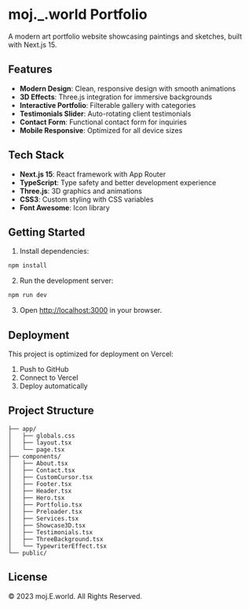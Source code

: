 # moj._.world Portfolio

A modern art portfolio website showcasing paintings and sketches, built with Next.js 15.

## Features

- **Modern Design**: Clean, responsive design with smooth animations
- **3D Effects**: Three.js integration for immersive backgrounds
- **Interactive Portfolio**: Filterable gallery with categories
- **Testimonials Slider**: Auto-rotating client testimonials
- **Contact Form**: Functional contact form for inquiries
- **Mobile Responsive**: Optimized for all device sizes

## Tech Stack

- **Next.js 15**: React framework with App Router
- **TypeScript**: Type safety and better development experience
- **Three.js**: 3D graphics and animations
- **CSS3**: Custom styling with CSS variables
- **Font Awesome**: Icon library

## Getting Started

1. Install dependencies:
```bash
npm install
```

2. Run the development server:
```bash
npm run dev
```

3. Open [http://localhost:3000](http://localhost:3000) in your browser.

## Deployment

This project is optimized for deployment on Vercel:

1. Push to GitHub
2. Connect to Vercel
3. Deploy automatically

## Project Structure

```
├── app/
│   ├── globals.css
│   ├── layout.tsx
│   └── page.tsx
├── components/
│   ├── About.tsx
│   ├── Contact.tsx
│   ├── CustomCursor.tsx
│   ├── Footer.tsx
│   ├── Header.tsx
│   ├── Hero.tsx
│   ├── Portfolio.tsx
│   ├── Preloader.tsx
│   ├── Services.tsx
│   ├── Showcase3D.tsx
│   ├── Testimonials.tsx
│   ├── ThreeBackground.tsx
│   └── TypewriterEffect.tsx
└── public/
```

## License

© 2023 moj.E.world. All Rights Reserved.